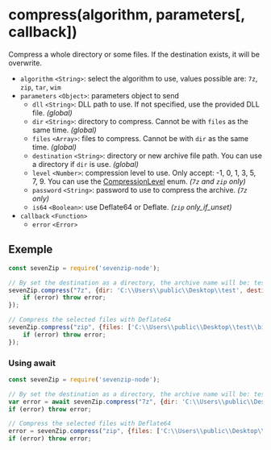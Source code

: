 # compress(algorithm, parameters[, callback])

Compress a whole directory or some files. If the destination exists, it will be overwrite.

- `algorithm` `<String>`: select the algorithm to use, values possible are: `7z`, `zip`, `tar`, `wim`
- `parameters` `<Object>`: parameters object to send
    - `dll` `<String>`: DLL path to use. If not specified, use the provided DLL file. _(global)_
    - `dir` `<String>`: directory to compress. Cannot be with `files` as the same time. _(global)_
    - `files` `<Array>`: files to compress. Cannot be with `dir` as the same time. _(global)_
    - `destination` `<String>`: directory or new archive file path. You can use a directory if `dir` is use. _(global)_
    - `level` `<Number>`: compression level to use. Only accept: -1, 0, 1, 3, 5, 7, 9. You can use the [CompressionLevel]() enum. _(`7z` and `zip` only)_
    - `password` `<String>`: password to use to compress the archive. _(`7z` only)_
    - `is64` `<Boolean>`: use Deflate64 or Deflate. _(`zip` only_if_unset)_
- `callback` `<Function>`
    - `error` `<Error>`

## Exemple
```js
const sevenZip = require('sevenzip-node');

// By set the destination as a directory, the archive name will be: test.7z
sevenZip.compress("7z", {dir: 'C:\\Users\\public\\Desktop\\test', destination: 'C:\\Users\\tcroi\\Desktop\\'}, (error) => {
    if (error) throw error;
});

// Compress the selected files with Deflate64
sevenZip.compress("zip", {files: ['C:\\Users\\public\\Desktop\\test\\bigtxt.txt', 'C:\\Users\\public\\Desktop\\test\\bigmp4.mp4'], destination: 'C:\\Users\\tcroi\\Desktop\\test.zip', is64: true}, (error) => {
    if (error) throw error;
});
```

### Using await
```js
const sevenZip = require('sevenzip-node');

// By set the destination as a directory, the archive name will be: test.7z
var error = await sevenZip.compress("7z", {dir: 'C:\\Users\\public\\Desktop\\test', destination: 'C:\\Users\\tcroi\\Desktop\\'});
if (error) throw error;

// Compress the selected files with Deflate64
error = sevenZip.compress("zip", {files: ['C:\\Users\\public\\Desktop\\test\\bigtxt.txt', 'C:\\Users\\public\\Desktop\\test\\bigmp4.mp4'], destination: 'C:\\Users\\tcroi\\Desktop\\test.zip', is64: true});
if (error) throw error;
```
